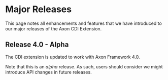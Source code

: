 # Major Releases

This page notes all enhancements and features that we have introduced to our major releases of the Axon CDI Extension.

## Release 4.0 - Alpha

The CDI extension is updated to work with Axon Framework 4.0.

Note that this is an _alpha_ release.
As such, users should consider we might introduce API changes in future releases.
